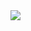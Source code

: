 <img src="https://media.discordapp.net/attachments/1003672202983518281/1345774384006041711/image_7.png?ex=67c5c590&is=67c47410&hm=82de9493569b0bfd4fbdfa95a2b95aabae4e7000518ac4dee10f73504ea09772&=&format=webp&quality=lossless&width=1133&height=960">

